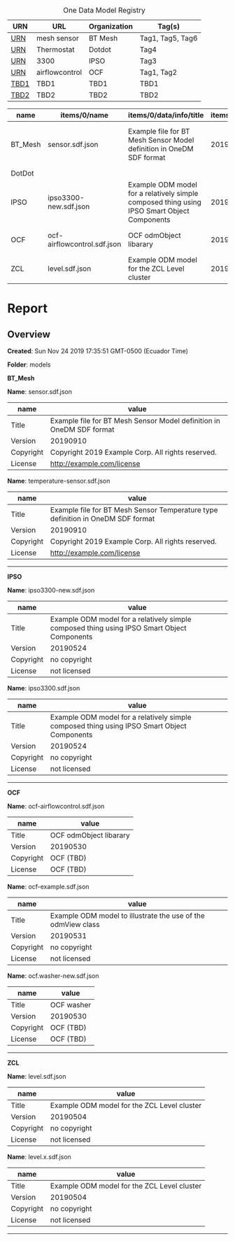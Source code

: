 
<table class="max-width-50">
  <caption>One Data Model Registry</caption>
  <thead>
    <tr class="height-20">
       <th class="width-10">URN</th>
       <th>URL</th>
       <th>Organization</th>
       <th>Tag(s)</th>
    </tr>
  </thead>
  <tbody>
    <tr>
      <td><a href="https://raw.githubusercontent.com/one-data-model/prototype-registry/verification/mjk-examples/BT%20Mesh/sensor.sdf.json">URN</a></td> 
      <td>mesh sensor</td> 
      <td>BT Mesh</td>
      <td>Tag1, Tag5, Tag6</td>      
    </tr>
    <tr>
      <td><a href="https://raw.githubusercontent.com/one-data-model/prototype-registry/verification/mjk-examples/DotDot/Thermostat-odm-v0-2.json">URN</a></td>
      <td>Thermostat</td>
      <td>Dotdot</td>
      <td>Tag4</td>      
    </tr>
    <tr>
      <td><a href="https://raw.githubusercontent.com/one-data-model/prototype-registry/verification/mjk-examples/IPSO/ipso3300-new.sdf.json">URN</a></td> 
      <td>3300</td>
      <td>IPSO</td>
      <td>Tag3</td>
    </tr>    
    <tr> 
      <td><a href="https://raw.githubusercontent.com/one-data-model/prototype-registry/verification/mjk-examples/OCF/ocf-airflowcontrol.sdf.json">URN</a></td> 
      <td>airflowcontrol</td>
      <td>OCF</td> 
      <td>Tag1, Tag2</td>      
    </tr>
    <tr> 
      <td><a href="https://raw.githubusercontent.com/one-data-model/prototype-registry/verification/mjk-examples/OCF/ocf-airflowcontrol.sdf.json">TBD1</a></td> 
      <td>TBD1</td>
      <td>TBD1</td> 
      <td>TBD1</td>      
    </tr>
    <tr> 
      <td><a href="https://raw.githubusercontent.com/one-data-model/prototype-registry/verification/mjk-examples/OCF/ocf-airflowcontrol.sdf.json">TBD2</a></td> 
      <td>TBD2</td>
      <td>TBD2</td> 
      <td>TBD2</td>      
    </tr>     
  </tbody>
</table>


<table class="table table-bordered table-hover table-condensed">
<thead><tr><th title="Field #1">name</th>
<th title="Field #2">items/0/name</th>
<th title="Field #3">items/0/data/info/title</th>
<th title="Field #4">items/0/data/info/version</th>
<th title="Field #5">items/0/data/info/copyright</th>
<th title="Field #6">items/0/data/info/license</th>
<th title="Field #7">items/1/name</th>
<th title="Field #8">items/1/data/info/title</th>
<th title="Field #9">items/1/data/info/version</th>
<th title="Field #10">items/1/data/info/copyright</th>
<th title="Field #11">items/1/data/info/license</th>
<th title="Field #12">items/2/name</th>
<th title="Field #13">items/2/data/info/title</th>
<th title="Field #14">items/2/data/info/version</th>
<th title="Field #15">items/2/data/info/copyright</th>
<th title="Field #16">items/2/data/info/license</th>
<th title="Field #17">items/0/data/info/validationschema</th>
</tr></thead>
<tbody><tr>
<td>BT_Mesh</td>
<td>sensor.sdf.json</td>
<td>Example file for BT Mesh Sensor Model definition in OneDM SDF format</td>
<td>20190910</td>
<td>Copyright 2019 Example Corp. All rights reserved.</td>
<td>http://example.com/license</td>
<td>temperature-sensor.sdf.json</td>
<td>Example file for BT Mesh Sensor Temperature type definition in OneDM SDF format</td>
<td>20190910</td>
<td>Copyright 2019 Example Corp. All rights reserved.</td>
<td>http://example.com/license</td>
<td> </td>
<td> </td>
<td> </td>
<td> </td>
<td> </td>
<td> </td>
</tr>
<tr>
<td>DotDot</td>
<td> </td>
<td> </td>
<td> </td>
<td> </td>
<td> </td>
<td> </td>
<td> </td>
<td> </td>
<td> </td>
<td> </td>
<td> </td>
<td> </td>
<td> </td>
<td> </td>
<td> </td>
<td> </td>
</tr>
<tr>
<td>IPSO</td>
<td>ipso3300-new.sdf.json</td>
<td>Example ODM model for a relatively simple composed thing using<br/>    IPSO Smart Object Components</td>
<td>20190524</td>
<td>no copyright</td>
<td>not licensed</td>
<td>ipso3300.sdf.json</td>
<td>Example ODM model for a relatively simple composed thing using<br/>    IPSO Smart Object Components</td>
<td>20190524</td>
<td>no copyright</td>
<td>not licensed</td>
<td> </td>
<td> </td>
<td> </td>
<td> </td>
<td> </td>
<td> </td>
</tr>
<tr>
<td>OCF</td>
<td>ocf-airflowcontrol.sdf.json</td>
<td>OCF odmObject libarary</td>
<td>20190530</td>
<td>OCF (TBD)</td>
<td>OCF (TBD)</td>
<td>ocf-example.sdf.json</td>
<td>Example ODM model to illustrate the use of the odmView class</td>
<td>20190531</td>
<td>no copyright</td>
<td>not licensed</td>
<td>ocf.washer-new.sdf.json</td>
<td>OCF washer</td>
<td>20190530</td>
<td>OCF (TBD)</td>
<td>OCF (TBD)</td>
<td> </td>
</tr>
<tr>
<td>ZCL</td>
<td>level.sdf.json</td>
<td>Example ODM model for the ZCL Level cluster</td>
<td>20190504</td>
<td>no copyright</td>
<td>not licensed</td>
<td>level.x.sdf.json</td>
<td>Example ODM model for the ZCL Level cluster</td>
<td>20190504</td>
<td>no copyright</td>
<td>not licensed</td>
<td> </td>
<td> </td>
<td> </td>
<td> </td>
<td> </td>
<td>http://github.com/one-data-model/language/v1/sdf-schema.json</td>
</tr>
</tbody></table>

# Report

## Overview

**Created**: Sun Nov 24 2019 17:35:51 GMT-0500 (Ecuador Time)

**Folder**: models


**BT_Mesh**

**Name**: sensor.sdf.json

| name | value |
| --- | --- |
| Title | Example file for BT Mesh Sensor Model definition in OneDM SDF format |
| Version | 20190910 |
| Copyright | Copyright 2019 Example Corp. All rights reserved. |
| License | http://example.com/license |

**Name**: temperature-sensor.sdf.json

| name | value |
| --- | --- |
| Title | Example file for BT Mesh Sensor Temperature type definition in OneDM SDF format |
| Version | 20190910 |
| Copyright | Copyright 2019 Example Corp. All rights reserved. |
| License | http://example.com/license |


---

**IPSO**

**Name**: ipso3300-new.sdf.json

| name | value |
| --- | --- |
| Title | Example ODM model for a relatively simple composed thing using    IPSO Smart Object Components |
| Version | 20190524 |
| Copyright | no copyright |
| License | not licensed |

**Name**: ipso3300.sdf.json

| name | value |
| --- | --- |
| Title | Example ODM model for a relatively simple composed thing using    IPSO Smart Object Components |
| Version | 20190524 |
| Copyright | no copyright |
| License | not licensed |


---

**OCF**

**Name**: ocf-airflowcontrol.sdf.json

| name | value |
| --- | --- |
| Title | OCF odmObject libarary |
| Version | 20190530 |
| Copyright | OCF (TBD) |
| License | OCF (TBD) |

**Name**: ocf-example.sdf.json

| name | value |
| --- | --- |
| Title | Example ODM model to illustrate the use of the odmView class |
| Version | 20190531 |
| Copyright | no copyright |
| License | not licensed |

**Name**: ocf.washer-new.sdf.json

| name | value |
| --- | --- |
| Title | OCF washer |
| Version | 20190530 |
| Copyright | OCF (TBD) |
| License | OCF (TBD) |


---

**ZCL**

**Name**: level.sdf.json

| name | value |
| --- | --- |
| Title | Example ODM model for the ZCL Level cluster |
| Version | 20190504 |
| Copyright | no copyright |
| License | not licensed |

**Name**: level.x.sdf.json

| name | value |
| --- | --- |
| Title | Example ODM model for the ZCL Level cluster |
| Version | 20190504 |
| Copyright | no copyright |
| License | not licensed |


---
